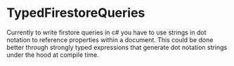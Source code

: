 # TypedFirestoreQueries

Currently to write firstore queries in c# you have to use strings in dot notation to reference properties within a document. This could be done better through strongly typed expressions that generate dot notation strings under the hood at compile time.
